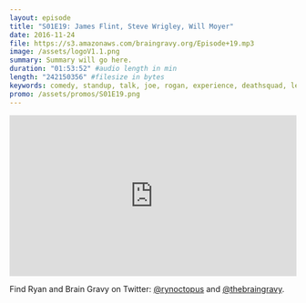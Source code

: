 ```yaml
---
layout: episode
title: "S01E19: James Flint, Steve Wrigley, Will Moyer"
date: 2016-11-24
file: https://s3.amazonaws.com/braingravy.org/Episode+19.mp3
image: /assets/logoV1.1.png
summary: Summary will go here.
duration: "01:53:52" #audio length in min
length: "242150356" #filesize in bytes
keywords: comedy, standup, talk, joe, rogan, experience, deathsquad, legion, of, skanks, science, media, news, video, games, nerd, comics, nerdist, pop, culter, technology, politics, npr
promo: /assets/promos/S01E19.png
---
```


<style>.embed-container { position: relative; padding-bottom: 56.25%; height: 0; overflow: hidden; max-width: 100%; } .embed-container iframe, .embed-container object, .embed-container embed { position: absolute; top: 0; left: 0; width: 100%; height: 100%; }</style><p class='embed-container'><iframe src='https://www.youtube.com/embed//NLK0yJBrgMg' frameborder='0' allowfullscreen></iframe></p> 

Find Ryan and Brain Gravy on Twitter: [@rynoctopus](https://twitter.com/rynoctopus) and [@thebraingravy](https://twitter.com/thebraingravy).